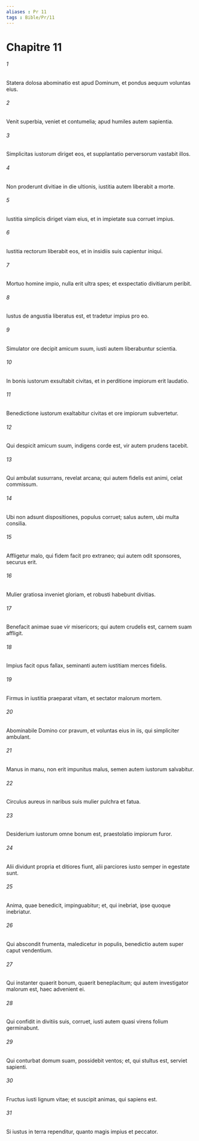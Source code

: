 ```yaml
---
aliases : Pr 11
tags : Bible/Pr/11
---
```


# Chapitre 11

###### 1
Statera dolosa abominatio est apud Dominum, et pondus aequum voluntas eius.
###### 2
Venit superbia, veniet et contumelia; apud humiles autem sapientia.
###### 3
Simplicitas iustorum diriget eos, et supplantatio perversorum vastabit illos.
###### 4
Non proderunt divitiae in die ultionis, iustitia autem liberabit a morte.
###### 5
Iustitia simplicis diriget viam eius, et in impietate sua corruet impius.
###### 6
Iustitia rectorum liberabit eos, et in insidiis suis capientur iniqui.
###### 7
Mortuo homine impio, nulla erit ultra spes; et exspectatio divitiarum peribit.
###### 8
Iustus de angustia liberatus est, et tradetur impius pro eo.
###### 9
Simulator ore decipit amicum suum, iusti autem liberabuntur scientia.
###### 10
In bonis iustorum exsultabit civitas, et in perditione impiorum erit laudatio.
###### 11
Benedictione iustorum exaltabitur civitas et ore impiorum subvertetur.
###### 12
Qui despicit amicum suum, indigens corde est, vir autem prudens tacebit.
###### 13
Qui ambulat susurrans, revelat arcana; qui autem fidelis est animi, celat commissum.
###### 14
Ubi non adsunt dispositiones, populus corruet; salus autem, ubi multa consilia.
###### 15
Affligetur malo, qui fidem facit pro extraneo; qui autem odit sponsores, securus erit.
###### 16
Mulier gratiosa inveniet gloriam, et robusti habebunt divitias.
###### 17
Benefacit animae suae vir misericors; qui autem crudelis est, carnem suam affligit.
###### 18
Impius facit opus fallax, seminanti autem iustitiam merces fidelis.
###### 19
Firmus in iustitia praeparat vitam, et sectator malorum mortem.
###### 20
Abominabile Domino cor pravum, et voluntas eius in iis, qui simpliciter ambulant.
###### 21
Manus in manu, non erit impunitus malus, semen autem iustorum salvabitur.
###### 22
Circulus aureus in naribus suis mulier pulchra et fatua.
###### 23
Desiderium iustorum omne bonum est, praestolatio impiorum furor.
###### 24
Alii dividunt propria et ditiores fiunt, alii parciores iusto semper in egestate sunt.
###### 25
Anima, quae benedicit, impinguabitur; et, qui inebriat, ipse quoque inebriatur.
###### 26
Qui abscondit frumenta, maledicetur in populis, benedictio autem super caput vendentium.
###### 27
Qui instanter quaerit bonum, quaerit beneplacitum; qui autem investigator malorum est, haec advenient ei.
###### 28
Qui confidit in divitiis suis, corruet, iusti autem quasi virens folium germinabunt.
###### 29
Qui conturbat domum suam, possidebit ventos; et, qui stultus est, serviet sapienti.
###### 30
Fructus iusti lignum vitae; et suscipit animas, qui sapiens est.
###### 31
Si iustus in terra rependitur, quanto magis impius et peccator.
